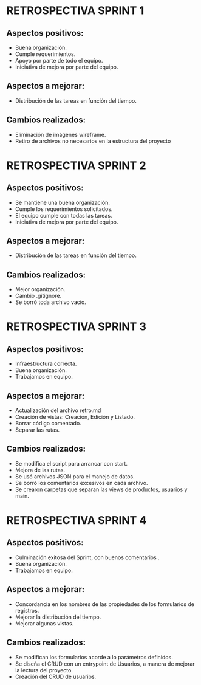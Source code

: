 # RETROSPECTIVA SPRINT 1

## Aspectos positivos:
- Buena organización.
- Cumple requerimientos.
- Apoyo por parte de todo el equipo.
- Iniciativa de mejora por parte del equipo.

## Aspectos a mejorar:
- Distribución de las tareas en función del tiempo.

## Cambios realizados:
- Eliminación de imágenes wireframe.
- Retiro de archivos no necesarios en la estructura del proyecto


# RETROSPECTIVA SPRINT 2

## Aspectos positivos:
- Se mantiene una buena organización.
- Cumple los requerimientos solicitados.
- El equipo cumple con todas las tareas.
- Iniciativa de mejora por parte del equipo.

## Aspectos a mejorar:
- Distribución de las tareas en función del tiempo.

## Cambios realizados:
- Mejor organización.
- Cambio .gitignore.
- Se borró toda archivo vacío.


# RETROSPECTIVA SPRINT 3

## Aspectos positivos:
- Infraestructura correcta.
- Buena organización.
- Trabajamos en equipo.

## Aspectos a mejorar:
- Actualización del archivo retro.md
- Creación de vistas: Creación, Edición y Listado.
- Borrar código comentado.
- Separar las rutas.

## Cambios realizados:
- Se modifica el script para arrancar con start.
- Mejora de las rutas.
- Se usó archivos JSON para el manejo de datos.
- Se borró los comentarios excesivos en cada archivo.
- Se crearon carpetas que separan las views de productos, usuarios y main.
 

# RETROSPECTIVA SPRINT 4

## Aspectos positivos:
- Culminación exitosa del Sprint, con buenos comentarios .
- Buena organización.
- Trabajamos en equipo.

## Aspectos a mejorar:
- Concordancia en los nombres de las propiedades de los formularios de registros.
- Mejorar la distribución del tiempo.
- Mejorar algunas vistas.

## Cambios realizados:
- Se modifican los formularios acorde a lo parámetros definidos.
- Se diseña el CRUD con un entrypoint de Usuarios, a manera de mejorar la lectura del proyecto.
- Creación del CRUD de usuarios.
 